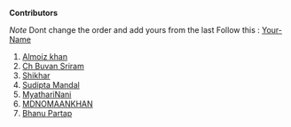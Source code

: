
**Contributors**

*Note* Dont change the order and add yours from the last 
Follow this : [Your-Name](Your-github-handle)

1. [Almoiz khan](https://github.com/moiz2405)
2. [Ch Buvan Sriram](https://github.com/Bhuvan210)
3. [Shikhar](https://github.com/Shikharkumar1)
4. [Sudipta Mandal](https://github.com/imsudiptaa)
5. [MyathariNani](https://github.com/Myatharinani)
6. [MDNOMAANKHAN](https://github.com/MDNOMAANKHAN)
7. [Bhanu Partap](https://github.com/Bhanu-partap-13)
